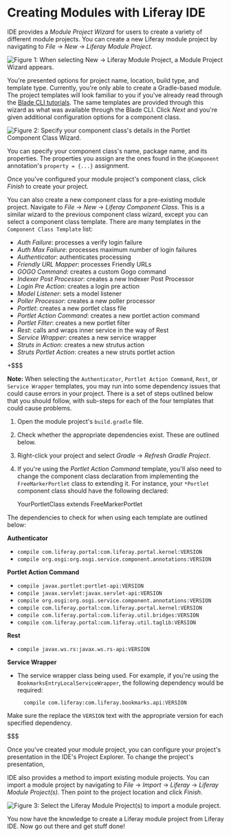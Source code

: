 # Creating Modules with Liferay IDE [](id=creating-modules-with-liferay-ide)

IDE provides a *Module Project Wizard* for users to create a variety of
different module projects. You can create a new Liferay module project by
navigating to *File* &rarr; *New* &rarr; *Liferay Module Project*.

![Figure 1: When selecting *New* &rarr; *Liferay Module Project*, a Module Project Wizard appears.](../../../images/new-module-project.png)

You're presented options for project name, location, build type, and template
type. Currently, you're only able to create a Gradle-based module. The project
templates will look familiar to you if you've already read through the
[Blade CLI tutorials](/develop/tutorials/-/knowledge_base/7-0/blade-cli). The
same templates are provided through this wizard as what was available through
the Blade CLI. Click *Next* and you're given additional configuration options
for a component class.

![Figure 2: Specify your component class's details in the Portlet Component Class Wizard.](../../../images/component-class-wizard.png)

You can specify your component class's name, package name, and its properties.
The properties you assign are the ones found in the `@Component` annotation's
`property = {...}` assignment.

Once you've configured your module project's component class, click *Finish* to
create your project.

You can also create a new component class for a pre-existing module project.
Navigate to *File* &rarr; *New* &rarr; *Liferay Component Class*. This is a
similar wizard to the previous component class wizard, except you can select a
component class template. There are many templates in the `Component Class
Template` list:

- *Auth Failure*: processes a verify login failure
- *Auth Max Failure*: processes maximum number of login failures
- *Authenticator*: authenticates processing
- *Friendly URL Mapper*: processes Friendly URLs
- *GOGO Command*: creates a custom Gogo command
- *Indexer Post Processor*: creates a new Indexer Post Processor
- *Login Pre Action*: creates a login pre action
- *Model Listener*: sets a model listener
- *Poller Processor*: creates a new poller processor
- *Portlet*: creates a new portlet class file
- *Portlet Action Command*: creates a new portlet action command
- *Portlet Filter*: creates a new portlet filter
- *Rest*: calls and wraps inner service in the way of Rest
- *Service Wrapper*: creates a new service wrapper
- *Struts in Action*: creates a new strutus action
- *Struts Portlet Action*: creates a new struts portlet action

+$$$

**Note:** When selecting the `Authenticator`, `Portlet Action Command`, `Rest`,
or `Service Wrapper` templates, you may run into some dependency issues that
could cause errors in your project. There is a set of steps outlined below that
you should follow, with sub-steps for each of the four templates that could
cause problems.

1. Open the module project's `build.gradle` file.
2. Check whether the appropriate dependencies exist. These are outlined below.
3. Right-click your project and select *Gradle* &rarr; *Refresh Gradle Project*.
4. If you're using the *Portlet Action Command* template, you'll also need to
change the component class declaration from implementing the `FreeMarkerPortlet`
class to extending it. For instance, your `*Portlet` component class should have
the following declared:

    YourPortletClass extends FreeMarkerPortlet

The dependencies to check for when using each template are outlined below:

**Authenticator**

- `compile com.liferay.portal:com.liferay.portal.kernel:VERSION`
- `compile org.osgi:org.osgi.service.component.annotations:VERSION`

**Portlet Action Command**

- `compile javax.portlet:portlet-api:VERSION`
- `compile javax.servlet:javax.servlet-api:VERSION`
- `compile org.osgi:org.osgi.service.component.annotations:VERSION`
- `compile com.liferay.portal:com.liferay.portal.kernel:VERSION`
- `compile com.liferay.portal:com.liferay.util.bridges:VERSION`
- `compile com.liferay.portal:com.liferay.util.taglib:VERSION`

**Rest**

- `compile javax.ws.rs:javax.ws.rs-api:VERSION`

**Service Wrapper**

- The service wrapper class being used. For example, if you're using the
  `BookmarksEntryLocalServiceWrapper`, the following dependency would be
  required:

        compile com.liferay:com.liferay.bookmarks.api:VERSION

Make sure the replace the `VERSION` text with the appropriate version for each
specified dependency.

$$$

Once you've created your module project, you can configure your project's
presentation in the IDE's Project Explorer. To change the project's
presentation, 

IDE also provides a method to import existing module projects. You can import a
module project by navigating to *File* &rarr; *Import* &rarr; *Liferay* &rarr;
*Liferay Module Project(s)*. Then point to the project location and click
*Finish*.

![Figure 3: Select the *Liferay Module Project(s)* to import a module project.](../../../images/import-wizard.png)

You now have the knowledge to create a Liferay module project from Liferay
IDE. Now go out there and get stuff done!
